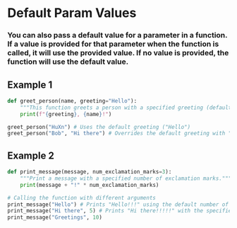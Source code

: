 # Default Param Values

### You can also pass a default value for a parameter in a function. If a value is provided for that parameter when the function is called, it will use the provided value. If no value is provided, the function will use the default value.

## Example 1

```py
def greet_person(name, greeting="Hello"):
    """This function greets a person with a specified greeting (default is Hello)."""
    print(f"{greeting}, {name}!")

greet_person("HuXn") # Uses the default greeting ("Hello")
greet_person("Bob", "Hi there") # Overrides the default greeting with "Hi there"
```

## Example 2

```py
def print_message(message, num_exclamation_marks=3):
    """Print a message with a specified number of exclamation marks."""
    print(message + "!" * num_exclamation_marks)

# Calling the function with different arguments
print_message("Hello") # Prints "Hello!!!" using the default number of exclamation marks
print_message("Hi there", 5) # Prints "Hi there!!!!!" with the specified number of exclamation marks
print_message("Greetings", 10)
```
